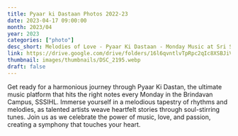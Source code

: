 ```yaml
---
title: Pyaar ki Dastaan Photos 2022-23
date: 2023-04-17 09:00:00
month: 2023/04
year: 2023
categories: ["photo"]
desc_short: Melodies of Love - Pyaar Ki Dastaan - Monday Music at Sri Sathya Sai Institute, Brindavan Campus
link: https://drive.google.com/drive/folders/16l6qvntlvTpRpc2qIc8XSBJiVzH6Fu0W?usp=share_link
thumbnail: images/thumbnails/DSC_2195.webp
draft: false
---
```


 Get ready for a harmonious journey through Pyaar Ki Dastan, the ultimate music platform that hits the right notes every Monday in the  Brindavan Campus, SSSIHL. Immerse yourself in a melodious tapestry of rhythms and melodies, as talented artists weave heartfelt stories through soul-stirring tunes. Join us as we celebrate the power of music, love, and passion, creating a symphony that touches your heart.
